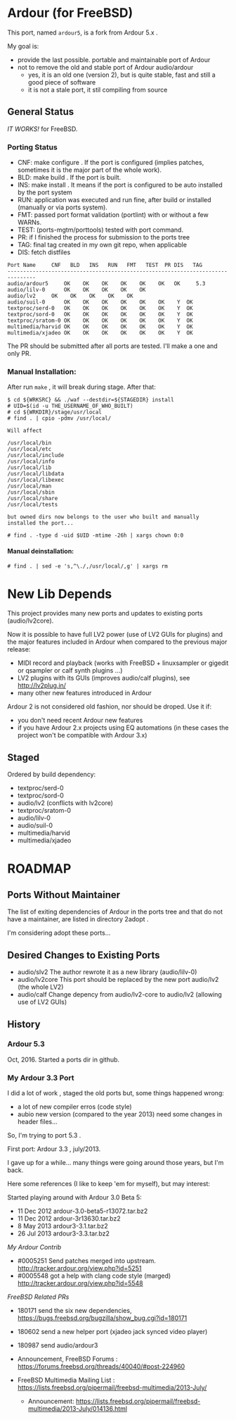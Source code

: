 # Ardour (for FreeBSD)

This port, named `ardour5`, is a fork from Ardour 5.x . 

My goal is:

- provide the last possible. portable and maintainable port of Ardour
- not to remove the old and stable port of Ardour audio/ardour
   - yes, it is an old one (version 2), but is quite stable, fast and still a good piece of software
   - it is not a stale port, it stil compiling from source

## General Status 

*IT WORKS!* for FreeBSD.

### Porting Status

- CNF: make configure . If the port is configured (implies patches, sometimes it is the major part of the whole work).
- BLD: make build . If the port is built.
- INS: make install . It means if the port is configured to be auto installed by the port system
- RUN: application was executed and run fine, after build or installed (manually or via ports system).
- FMT: passed port format validation (portlint) with or without a few WARNs.
- TEST: (ports-mgtm/porttools) tested with port command.
- PR: if I finished the process for submission to the ports tree
- TAG: final tag created in my own git repo, when applicable
- DIS: fetch distfiles

```
Port Name	  CNF	BLD   INS   RUN	  FMT	TEST  PR DIS   TAG
-------------------------------------------------------------------------------
audio/ardour5	  OK	OK    OK    OK	  OK	OK	 OK     5.3
audio/lilv-0	  OK	OK    OK    OK	  OK	
audio/lv2	  OK    OK    OK    OK    OK
audio/suil-0	  OK    OK    OK    OK    OK	OK    Y	 OK
textproc/serd-0	  OK    OK    OK    OK    OK	OK    Y	 OK
textproc/sord-0	  OK    OK    OK    OK    OK	OK    Y	 OK
textproc/sratom-0 OK    OK    OK    OK    OK	OK    Y	 OK
multimedia/harvid OK    OK    OK    OK    OK	OK    Y	 OK
multimedia/xjadeo OK    OK    OK    OK    OK	OK    Y	 OK
```


The PR should be submitted after all ports are tested. I'll make a one and only PR.

### Manual Installation:

After run ```make``` , it will break during stage. After that:

```
$ cd ${WRKSRC} && ./waf --destdir=${STAGEDIR} install
# UID=$(id -u THE_USERNAME_OF_WHO_BUILT)
# cd ${WRKDIR}/stage/usr/local
# find . | cpio -pdmv /usr/local/

Will affect

/usr/local/bin
/usr/local/etc
/usr/local/include
/usr/local/info
/usr/local/lib
/usr/local/libdata
/usr/local/libexec
/usr/local/man
/usr/local/sbin
/usr/local/share
/usr/local/tests

but owned dirs now belongs to the user who built and manually installed the port...

# find . -type d -uid $UID -mtime -26h | xargs chown 0:0
```

#### Manual deinstallation:

```
# find . | sed -e 's,^\./,/usr/local/,g' | xargs rm
```


# New Lib Depends

This project provides many new ports and updates to existing ports (audio/lv2core).

Now it is possible to have full LV2 power (use of LV2 GUIs for plugins) and the
major features included in Ardour when compared to the previous major release:

- MIDI record and playback (works with FreeBSD + linuxsampler or gigedit or qsampler or calf synth plugins ...)
- LV2 plugins with its GUIs (improves audio/calf plugins), see http://lv2plug.in/
- many other new features introduced in Ardour

Ardour 2 is not considered old fashion, nor should be droped. Use it if:

- you don't need recent Ardour new features
- if you have Ardour 2.x projects using EQ automations (in these cases the project won't be compatible with Ardour 3.x)

## Staged

Ordered by build dependency:

- textproc/serd-0
- textproc/sord-0
- audio/lv2 (conflicts with lv2core)
- textproc/sratom-0
- audio/lilv-0
- audio/suil-0
- multimedia/harvid
- multimedia/xjadeo

# ROADMAP

## Ports Without Maintainer

The list of exiting dependencies of Ardour in the ports tree and that
do not have a maintainer, are listed in directory 2adopt .

I'm considering adopt these ports...


## Desired Changes to Existing Ports

- audio/slv2
   The author rewrote it as a new library (audio/lilv-0)
- audio/lv2core
   This port should be replaced by the new port audio/lv2 (the whole LV2)
- audio/calf
   Change depency from audio/lv2-core to audio/lv2 (allowing use of LV2 GUIs)


## History

### Ardour 5.3

Oct, 2016. Started a ports dir in github.

### My Ardour 3.3 Port

I did a lot of work , staged the old ports but, some things happened wrong:

- a lot of new compiler erros (code style)
- aubio new version (compared to the year 2013) need some changes in header files...

So, I'm trying to port 5.3 .

First port: Ardour 3.3 , july/2013.

I gave up for a while... many things were going around those years, but I'm back.

Here some references (I like to keep 'em for myself), but may interest:

Started playing around with Ardour 3.0 Beta 5:

- 11 Dec 2012 ardour-3.0-beta5-r13072.tar.bz2
- 11 Dec 2012 ardour-3r13630.tar.bz2
- 8 May 2013 ardour3-3.1.tar.bz2
- 26 Jul 2013 ardour3-3.3.tar.bz2

*My Ardour Contrib*

- #0005251 Send patches merged into upstream. http://tracker.ardour.org/view.php?id=5251
- #0005548 got a help with clang code style (marged) http://tracker.ardour.org/view.php?id=5548

*FreeBSD Related PRs*

- 180171 send the six new dependencies, https://bugs.freebsd.org/bugzilla/show_bug.cgi?id=180171
- 180602 send a new helper port (xjadeo jack synced video player)
- 180987 send audio/ardour3

- Announcement, FreeBSD Forums : https://forums.freebsd.org/threads/40040/#post-224960
- FreeBSD Multimedia Mailing List : https://lists.freebsd.org/pipermail/freebsd-multimedia/2013-July/
    - Announcement: https://lists.freebsd.org/pipermail/freebsd-multimedia/2013-July/014136.html

